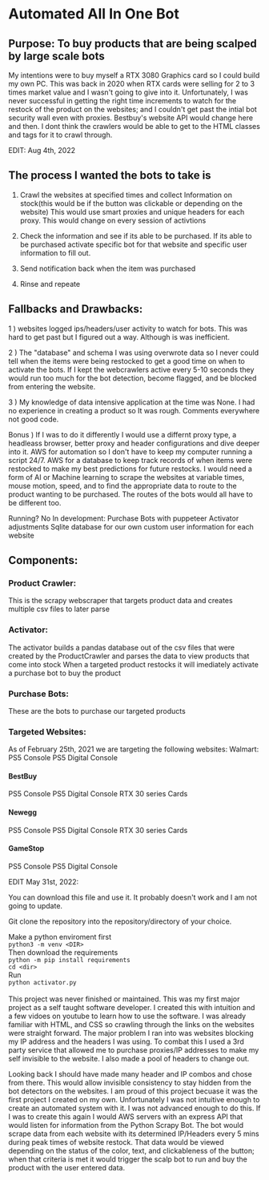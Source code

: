 # Automated All In One Bot
## Purpose: To buy products that are being scalped by large scale bots
My intentions were to buy myself a RTX 3080 Graphics card so I could build my own PC. This was back in 2020 when RTX cards were selling for 2 to 3 times market value and I wasn't going to give into it. Unfortunately, I was never successful in getting the right time increments to watch for the restock of the product on the websites; and I couldn't get past the intial bot security wall even with proxies. Bestbuy's website API would change here and then. I dont think the crawlers would be able to get to the HTML classes and tags for it to crawl through. 

EDIT: Aug 4th, 2022
## The process I wanted the bots to take is 
1) Crawl the websites at specified times and collect Information on stock(this would be if the button was clickable or depending on the website)
This would use smart proxies and unique headers for each proxy. This would change on every session of activtions

2) Check the information and see if its able to be purchased. If its able to be purchased activate specific bot for that website and specific user information to fill out.

3) Send notification back when the item was purchased

4) Rinse and repeate

## Fallbacks and Drawbacks:
1 ) websites logged ips/headers/user activity to watch for bots. This was hard to get past but I figured out a way. Although is was inefficient.

2 ) The "database" and schema I was using overwrote data so I never could tell when the items were being restocked to get a good time on when to activate the bots. If I kept the webcrawlers active every 5-10 seconds they would run too much for the bot detection, become flagged, and be blocked from entering the website.

3 ) My knowledge of data intensive application at the time was None. I had no experience in creating a product so It was rough. Comments everywhere not good code. 

Bonus ) If I was to do it differently I would use a differnt proxy type, a headleass browser, better proxy and header configurations and dive deeper into it. AWS for automation so I don't have to keep my computer running a script 24/7. AWS for a database to keep track records of when items were restocked to make my best predictions for future restocks. I would need a form of AI or Machine learning to scrape the websites at variable times, mouse motion, speed, and to find the appropriate data to route to the product wanting to be purchased. The routes of the bots would all have to be different too.

Running? No
In development:
Purchase Bots with puppeteer
Activator adjustments
Sqlite database for our own custom user information for each website

## Components:
### Product Crawler:
This is the scrapy webscraper that targets product data and creates
multiple csv files to later parse

### Activator:
The activator builds a pandas database out of the csv files that were
created by the ProductCrawler and parses the data to view products that
come into stock
When a targeted product restocks it will imediately activate a purchase bot
to buy the product

### Purchase Bots:
These are the bots to purchase our targeted products

### Targeted Websites:
As of February 25th, 2021 we are targeting the following websites:
Walmart:
PS5 Console
PS5 Digital Console

#### BestBuy
PS5 Console
PS5 Digital Console
RTX 30 series Cards

#### Newegg
PS5 Console
PS5 Digital Console
RTX 30 series Cards

#### GameStop
PS5 Console
PS5 Digital Console

EDIT May 31st, 2022:

You can download this file and use it. It probably doesn't work and I am not going to update.

Git clone the repository into the repository/directory of your choice.

Make a python enviroment first <br />
`python3 -m venv <DIR>`  <br />
Then download the requirements <br /> 
`python -m pip install requirements` <br />
`cd <dir>` <br />
Run <br />
`python activator.py` <br />
<br />
This project was never finished or maintained. This was my first major project as a self taught software developer. I created this with intuition and a few vidoes on youtube to learn how to use the software. I was already familiar with HTML, and CSS so crawling through the links on the websites were straight forward. The major problem I ran into was websites blocking my IP address and the headers I was using. To combat this I used a 3rd party service that allowed me to purchase proxies/IP addresses to make my self invisible to the website. I also made a pool of headers to change out.

Looking back I should have made many header and IP combos and chose from there. This would allow invisible consistency to stay hidden from the bot detectors on the websites. I am proud of this project becuase it was the first project I created on my own. Unfortunately I was not intuitive enough to create an automated system with it. I was not advanced enough to do this. If I was to create this again I would AWS servers with an express API that would listen for information from the Python Scrapy Bot. The bot would scrape data from each website with its determined IP/Headers every 5 mins during peak times of website restock. That data would be viewed depending on the status of the color, text, and clickableness of the button; when that criteria is met it would trigger the scalp bot to run and buy the product with the user entered data.
